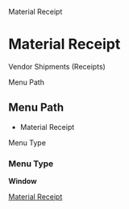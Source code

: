 
Material Receipt
# Material Receipt


Vendor Shipments (Receipts)

Menu Path
## Menu Path



- Material Receipt

Menu Type
### Menu Type

**Window**


[Material Receipt](../../functional-guide/window/window-material-receipt.md)